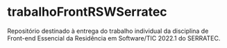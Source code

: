 # trabalhoFrontRSWSerratec
Repositório destinado à entrega do trabalho individual da disciplina de Front-end Essencial da Residência em Software/TIC 2022.1 do SERRATEC.
